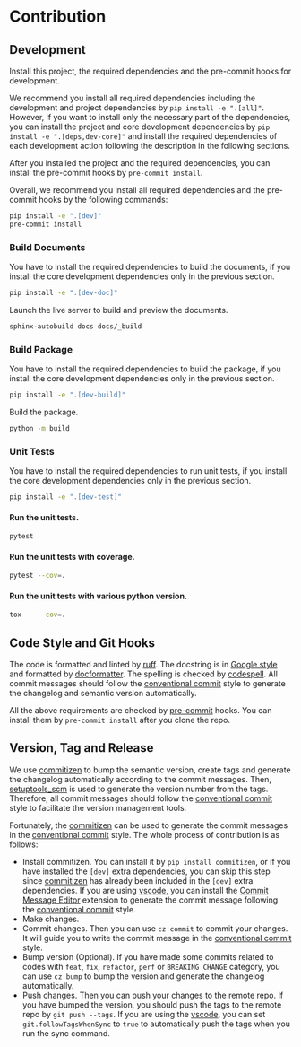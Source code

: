 # Contribution

## Development

Install this project, the required dependencies and the pre-commit hooks for development.

We recommend you install all required dependencies including the development and project dependencies by `pip install -e ".[all]"`. However, if you want to install only the necessary part of the dependencies, you can install the project and core development dependencies by `pip install -e ".[deps,dev-core]"` and install the required dependencies of each development action following the description in the following sections.

After you installed the project and the required dependencies, you can install the pre-commit hooks by `pre-commit install`.

Overall, we recommend you install all required dependencies and the pre-commit hooks by the following commands:

```bash
pip install -e ".[dev]"
pre-commit install
```

### Build Documents

You have to install the required dependencies to build the documents, if you install the core development dependencies only in the previous section.

```bash
pip install -e ".[dev-doc]"
```

Launch the live server to build and preview the documents.

```bash
sphinx-autobuild docs docs/_build
```

### Build Package

You have to install the required dependencies to build the package, if you install the core development dependencies only in the previous section.

```bash
pip install -e ".[dev-build]"
```

Build the package.

```bash
python -m build
```

### Unit Tests

You have to install the required dependencies to run unit tests, if you install the core development dependencies only in the previous section.

```bash
pip install -e ".[dev-test]"
```

#### Run the unit tests.

```bash
pytest
```

#### Run the unit tests with coverage.

```bash
pytest --cov=.
```

#### Run the unit tests with various python version.

```bash
tox -- --cov=.
```

## Code Style and Git Hooks

The code is formatted and linted by [ruff](https://github.com/astral-sh/ruff). The docstring is in [Google style](https://sphinxcontrib-napoleon.readthedocs.io/en/latest/example_google.html) and formatted by [docformatter](https://github.com/PyCQA/docformatter). The spelling is checked by [codespell](https://github.com/codespell-project/codespell). All commit messages should follow the [conventional commit](https://www.conventionalcommits.org/en/v1.0.0/) style to generate the changelog and semantic version automatically.

All the above requirements are checked by [pre-commit](https://pre-commit.com/) hooks. You can install them by `pre-commit install` after you clone the repo.

## Version, Tag and Release

We use [commitizen](https://github.com/commitizen-tools/commitizen) to bump the semantic version, create tags and generate the changelog automatically according to the commit messages. Then, [setuptools_scm](https://github.com/pypa/setuptools_scm) is used to generate the version number from the tags. Therefore, all commit messages should follow the [conventional commit](https://www.conventionalcommits.org/en/v1.0.0/) style to facilitate the version management tools.

Fortunately, the [commitizen](https://github.com/commitizen-tools/commitizen) can be used to generate the commit messages in the [conventional commit](https://www.conventionalcommits.org/en/v1.0.0/) style. The whole process of contribution is as follows:

- Install commitizen. You can install it by `pip install commitizen`, or if you have installed the `[dev]` extra dependencies, you can skip this step since [commitizen](https://github.com/commitizen-tools/commitizen) has already been included in the `[dev]` extra dependencies. If you are using [vscode](https://code.visualstudio.com/), you can install the [Commit Message Editor](https://marketplace.visualstudio.com/items?itemName=adam-bender.commit-message-editor) extension to generate the commit message following the [conventional commit](https://www.conventionalcommits.org/en/v1.0.0/) style.
- Make changes.
- Commit changes. Then you can use `cz commit` to commit your changes. It will guide you to write the commit message in the [conventional commit](https://www.conventionalcommits.org/en/v1.0.0/) style.
- Bump version (Optional). If you have made some commits related to codes with `feat`, `fix`, `refactor`, `perf` or `BREAKING CHANGE` category, you can use `cz bump` to bump the version and generate the changelog automatically.
- Push changes. Then you can push your changes to the remote repo. If you have bumped the version, you should push the tags to the remote repo by `git push --tags`. If you are using the [vscode](https://code.visualstudio.com/), you can set `git.followTagsWhenSync` to `true` to automatically push the tags when you run the sync command.
